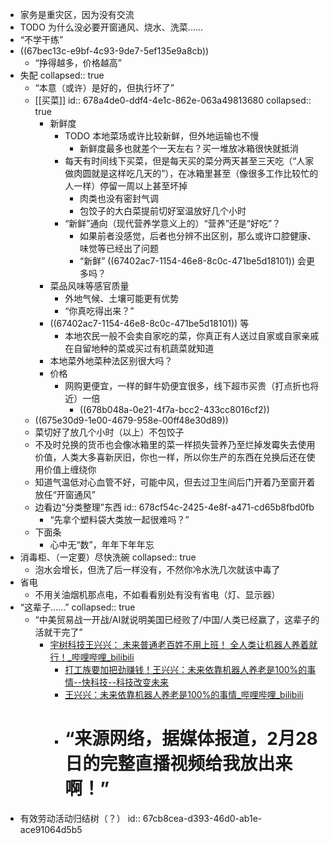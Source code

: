 - 家务是重灾区，因为没有交流
- TODO 为什么没必要开窗通风、烧水、洗菜......
- “不学干练”
- ((67bec13c-e9bf-4c93-9de7-5ef135e9a8cb))
	- “挣得越多，价格越高”
- 失配
  collapsed:: true
	- “本意（或许）是好的，但执行坏了”
	- [[买菜]]
	  id:: 678a4de0-ddf4-4e1c-862e-063a49813680
	  collapsed:: true
		- 新鲜度
			- TODO 本地菜场或许比较新鲜，但外地运输也不慢
				- 新鲜度最多也就差个一天左右？买一堆放冰箱很快就抵消
			- 每天有时间线下买菜，但是每天买的菜分两天甚至三天吃（“人家做肉圆就是这样吃几天的”），在冰箱里甚至（像很多工作比较忙的人一样）停留一周以上甚至坏掉
				- 肉类也没有密封气调
				- 包饺子的大白菜提前切好室温放好几个小时
			- “新鲜”通向（现代营养学意义上的）“营养”还是“好吃”？
				- 如果前者没感觉，后者也分辨不出区别，那么或许口腔健康、味觉等已经出了问题
				- “新鲜” ((67402ac7-1154-46e8-8c0c-471be5d18101)) 会更多吗？
		- 菜品风味等感官质量
			- 外地气候、土壤可能更有优势
			- “你真吃得出来？”
		- ((67402ac7-1154-46e8-8c0c-471be5d18101)) 等
			- 本地农民一般不会卖自家吃的菜，你真正有人送过自家或自家亲戚在自留地种的菜或买过有机蔬菜就知道
		- 本地菜外地菜种法区别很大吗？
		- 价格
			- 网购更便宜，一样的鲜牛奶便宜很多，线下超市买贵（打点折也将近）一倍
				- ((678b048a-0e21-4f7a-bcc2-433cc8016cf2))
	- ((675e30d9-1e00-4679-958e-00ff48e30d89))
	- 菜切好了放几个小时（以上）不包饺子
	- 不及时兑换的货币也会像冰箱里的菜一样损失营养乃至烂掉发霉失去使用价值，人类大多喜新厌旧，你也一样，所以你生产的东西在兑换后还在使用价值上缠绕你
	- 知道气温低对心血管不好，可能中风，但去过卫生间后门开着乃至窗开着放任“开窗通风”
	- 边看边“分类整理”东西
	  id:: 678cf54c-2425-4e8f-a471-cd65b8fbd0fb
		- “先拿个塑料袋大类放一起很难吗？”
	- 下面条
		- 心中无“数”，年年下年年忘
- 消毒柜、（一定要）尽快洗碗
  collapsed:: true
	- 泡水会增长，但洗了后一样没有，不然你冷水洗几次就该中毒了
- 省电
	- 不用关油烟机那点电，不如看看别处有没有省电（灯、显示器）
- “这辈子......”
  collapsed:: true
	- “中美贸易战一开战/AI就说明美国已经败了/中国/人类已经赢了，这辈子的活就干完了”
		- [宇树科技王兴兴： 未来普通老百姓不用上班！ 全人类让机器人养着就行！_哔哩哔哩_bilibili](https://www.bilibili.com/video/BV1Tx9cYWEcu)
			- [打工族要加把劲赚钱！王兴兴：未来依靠机器人养老是100%的事情--快科技--科技改变未来](https://news.mydrivers.com/1/1033/1033103.htm)
			- [王兴兴：未来依靠机器人养老是100%的事情_哔哩哔哩_bilibili](https://www.bilibili.com/video/BV1DL9cYFE3F)
			- # “来源网络，据媒体报道，2月28日的完整直播视频给我放出来啊！”
- 有效劳动活动归结树（？）
  id:: 67cb8cea-d393-46d0-ab1e-ace91064d5b5